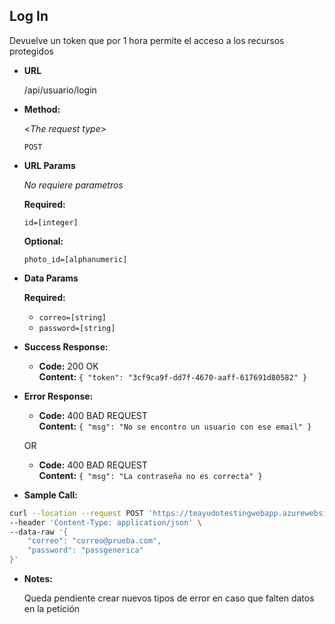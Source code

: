 **Log In**
----
  Devuelve un token que por 1 hora permite el acceso a los recursos protegidos

* **URL**

  /api/usuario/login

* **Method:**
  
  <_The request type_>

  `POST`
  
*  **URL Params**

   _No requiere parametros_ 

   **Required:**
 
   `id=[integer]`

   **Optional:**
 
   `photo_id=[alphanumeric]`

* **Data Params**

    **Required:**
   * `correo=[string]`
   * `password=[string]`

* **Success Response:**

  * **Code:** 200 OK <br />
    **Content:** `{ "token": "3cf9ca9f-dd7f-4670-aaff-617691d80582" }`
 
* **Error Response:**

  * **Code:** 400 BAD REQUEST <br />
    **Content:** `{ "msg": "No se encontro un usuario con ese email" }`

  OR

  * **Code:** 400 BAD REQUEST <br />
    **Content:** `{ "msg": "La contraseña no es correcta" }`

* **Sample Call:**

```bash
curl --location --request POST 'https://teayudotestingwebapp.azurewebsites.net/api/usuario/login' \
--header 'Content-Type: application/json' \
--data-raw '{
    "correo": "correo@prueba.com",
    "password": "passgenerica"
}'
```

* **Notes:**

  Queda pendiente crear nuevos tipos de error en caso que falten datos en la petición
